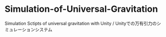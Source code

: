 # Simulation-of-Universal-Gravitation
 Simulation Sctipts of universal gravitation with Unity / Unityでの万有引力のシミュレーションシステム 
